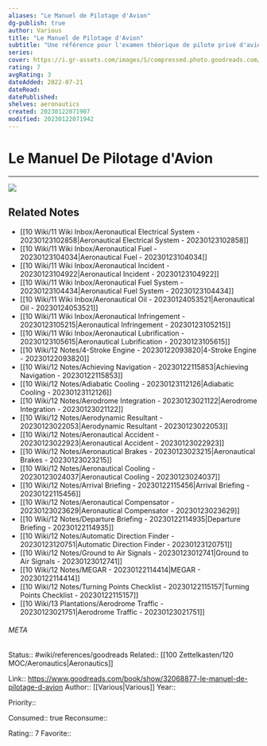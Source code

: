 ```yaml
---
aliases: "Le Manuel de Pilotage d'Avion"
dg-publish: true
author: Various
title: "Le Manuel de Pilotage d'Avion"
subtitle: "Une référence pour l'examen théorique de pilote privé d'avion"
series: 
cover: https://i.gr-assets.com/images/S/compressed.photo.goodreads.com/books/1474189685l/32068877._SX318_.jpg
rating: 7
avgRating: 3
dateAdded: 2022-07-21
dateRead: 
datePublished: 
shelves: aeronautics
created: 20230122071907
modified: 20230122071942
---
```

# Le Manuel De Pilotage d'Avion
---
![](https://i.gr-assets.com/images/S/compressed.photo.goodreads.com/books/1474189685l/32068877._SX318_.jpg)

## Related Notes
- [[10 Wiki/11 Wiki Inbox/Aeronautical Electrical System - 20230123102858\|Aeronautical Electrical System - 20230123102858]]
- [[10 Wiki/11 Wiki Inbox/Aeronautical Fuel - 20230123104034\|Aeronautical Fuel - 20230123104034]]
- [[10 Wiki/11 Wiki Inbox/Aeronautical Incident - 20230123104922\|Aeronautical Incident - 20230123104922]]
- [[10 Wiki/11 Wiki Inbox/Aeronautical Fuel System - 20230123104434\|Aeronautical Fuel System - 20230123104434]]
- [[10 Wiki/11 Wiki Inbox/Aeronautical Oil - 20230124053521\|Aeronautical Oil - 20230124053521]]
- [[10 Wiki/11 Wiki Inbox/Aeronautical Infringement - 20230123105215\|Aeronautical Infringement - 20230123105215]]
- [[10 Wiki/11 Wiki Inbox/Aeronautical Lubrification - 20230123105615\|Aeronautical Lubrification - 20230123105615]]
- [[10 Wiki/12 Notes/4-Stroke Engine - 20230122093820\|4-Stroke Engine - 20230122093820]]
- [[10 Wiki/12 Notes/Achieving Navigation - 20230122115853\|Achieving Navigation - 20230122115853]]
- [[10 Wiki/12 Notes/Adiabatic Cooling - 20230123112126\|Adiabatic Cooling - 20230123112126]]
- [[10 Wiki/12 Notes/Aerodrome Integration - 20230123021122\|Aerodrome Integration - 20230123021122]]
- [[10 Wiki/12 Notes/Aerodynamic Resultant - 20230123022053\|Aerodynamic Resultant - 20230123022053]]
- [[10 Wiki/12 Notes/Aeronautical Accident - 20230123022923\|Aeronautical Accident - 20230123022923]]
- [[10 Wiki/12 Notes/Aeronautical Brakes - 20230123023215\|Aeronautical Brakes - 20230123023215]]
- [[10 Wiki/12 Notes/Aeronautical Cooling - 20230123024037\|Aeronautical Cooling - 20230123024037]]
- [[10 Wiki/12 Notes/Arrival Briefing - 20230122115456\|Arrival Briefing - 20230122115456]]
- [[10 Wiki/12 Notes/Aeronautical Compensator - 20230123023629\|Aeronautical Compensator - 20230123023629]]
- [[10 Wiki/12 Notes/Departure Briefing - 20230122114935\|Departure Briefing - 20230122114935]]
- [[10 Wiki/12 Notes/Automatic Direction Finder - 20230123120751\|Automatic Direction Finder - 20230123120751]]
- [[10 Wiki/12 Notes/Ground to Air Signals - 20230123012741\|Ground to Air Signals - 20230123012741]]
- [[10 Wiki/12 Notes/MEGAR - 20230122114414\|MEGAR - 20230122114414]]
- [[10 Wiki/12 Notes/Turning Points Checklist - 20230122115157\|Turning Points Checklist - 20230122115157]]
- [[10 Wiki/13 Plantations/Aerodrome Traffic - 20230123021751\|Aerodrome Traffic - 20230123021751]]




###### META
Status:: #wiki/references/goodreads
Related:: [[100 Zettelkasten/120 MOC/Aeronautics\|Aeronautics]]

Link:: https://www.goodreads.com/book/show/32068877-le-manuel-de-pilotage-d-avion
Author:: [[Various\|Various]]
Year:: 

Priority:: 

Consumed:: true
Reconsume:: 

Rating:: 7
Favorite:: 
